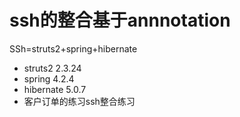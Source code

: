 # ssh的整合基于annnotation
SSh=struts2+spring+hibernate  
- struts2 2.3.24
- spring 4.2.4
- hibernate 5.0.7
- 客户订单的练习ssh整合练习